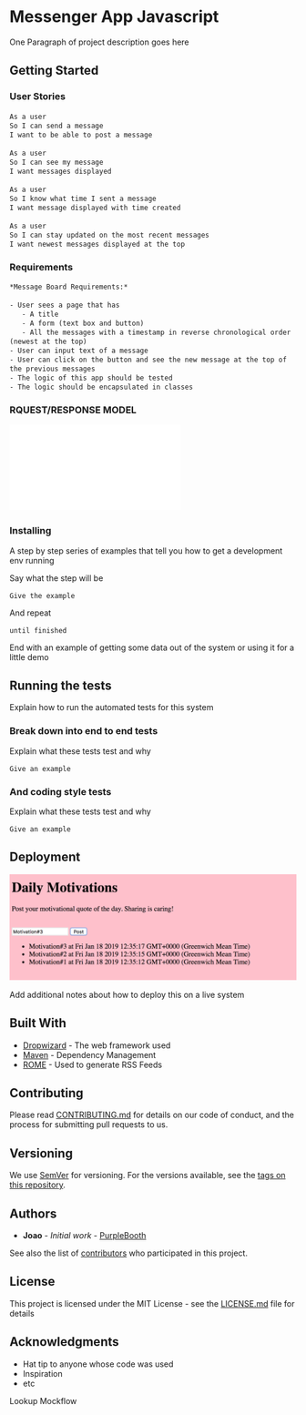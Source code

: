 # Messenger App Javascript

One Paragraph of project description goes here

## Getting Started




### User Stories 
```
As a user
So I can send a message
I want to be able to post a message

As a user 
So I can see my message
I want messages displayed

As a user
So I know what time I sent a message 
I want message displayed with time created

As a user 
So I can stay updated on the most recent messages
I want newest messages displayed at the top 
```

### Requirements
```
*Message Board Requirements:*

- User sees a page that has
   - A title
   - A form (text box and button)
   - All the messages with a timestamp in reverse chronological order (newest at the top)
- User can input text of a message
- User can click on the button and see the new message at the top of the previous messages
- The logic of this app should be tested
- The logic should be encapsulated in classes
```



### RQUEST/RESPONSE MODEL

![model](images/SPA_Messenger_Model.pdf)

### Installing

A step by step series of examples that tell you how to get a development env running

Say what the step will be

```
Give the example
```

And repeat

```
until finished
```

End with an example of getting some data out of the system or using it for a little demo

## Running the tests

Explain how to run the automated tests for this system

### Break down into end to end tests

Explain what these tests test and why

```
Give an example
```

### And coding style tests

Explain what these tests test and why

```
Give an example
```

## Deployment
![motivation](images/motivational_board.png)

Add additional notes about how to deploy this on a live system

## Built With

* [Dropwizard](http://www.dropwizard.io/1.0.2/docs/) - The web framework used
* [Maven](https://maven.apache.org/) - Dependency Management
* [ROME](https://rometools.github.io/rome/) - Used to generate RSS Feeds

## Contributing

Please read [CONTRIBUTING.md](https://gist.github.com/PurpleBooth/b24679402957c63ec426) for details on our code of conduct, and the process for submitting pull requests to us.

## Versioning

We use [SemVer](http://semver.org/) for versioning. For the versions available, see the [tags on this repository](https://github.com/your/project/tags). 

## Authors

* **Joao** - *Initial work* - [PurpleBooth](https://github.com/PurpleBooth)

See also the list of [contributors](https://github.com/your/project/contributors) who participated in this project.

## License

This project is licensed under the MIT License - see the [LICENSE.md](LICENSE.md) file for details

## Acknowledgments

* Hat tip to anyone whose code was used
* Inspiration
* etc



Lookup Mockflow 